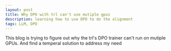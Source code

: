 ```yaml
---
layout: post
title: Why DPO with trl can't use mutiple gpus
description: learning how to use DPO to do the alignment
tags: LLM, DPO
---
```


This blog is trying to figure out why the trl's DPO trainer can't run on mutiple GPUs. And find a temperal solution to address my need


